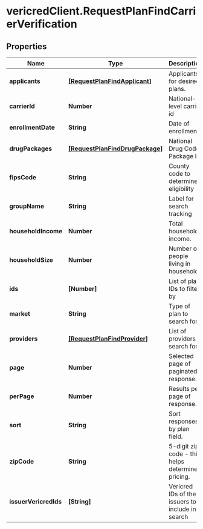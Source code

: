 # vericredClient.RequestPlanFindCarrierVerification

## Properties
Name | Type | Description | Notes
------------ | ------------- | ------------- | -------------
**applicants** | [**[RequestPlanFindApplicant]**](RequestPlanFindApplicant.md) | Applicants for desired plans. | [optional] 
**carrierId** | **Number** | National-level carrier id | [optional] 
**enrollmentDate** | **String** | Date of enrollment | [optional] 
**drugPackages** | [**[RequestPlanFindDrugPackage]**](RequestPlanFindDrugPackage.md) | National Drug Code Package Id | [optional] 
**fipsCode** | **String** | County code to determine eligibility | [optional] 
**groupName** | **String** | Label for search tracking | [optional] 
**householdIncome** | **Number** | Total household income. | [optional] 
**householdSize** | **Number** | Number of people living in household. | [optional] 
**ids** | **[Number]** | List of plan IDs to filter by | [optional] 
**market** | **String** | Type of plan to search for. | [optional] 
**providers** | [**[RequestPlanFindProvider]**](RequestPlanFindProvider.md) | List of providers to search for. | [optional] 
**page** | **Number** | Selected page of paginated response. | [optional] 
**perPage** | **Number** | Results per page of response. | [optional] 
**sort** | **String** | Sort responses by plan field. | [optional] 
**zipCode** | **String** | 5-digit zip code - this helps determine pricing. | [optional] 
**issuerVericredIds** | **[String]** | Vericred IDs of the issuers to include in search | [optional] 


